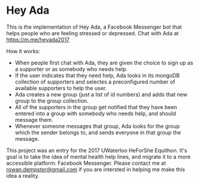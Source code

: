 # Hey Ada
This is the implementation of Hey Ada, a Facebook Messenger bot that helps people who are feeling stressed or depressed.
Chat with Ada at https://m.me/heyada2017

How it works:
- When people first chat with Ada, they are given the choice to sign up as a supporter or as somebody who needs help.
- If the user indicates that they need help, Ada looks in its mongoDB collection of supporters and selectes a preconfigured number of available supporters to help the user. 
- Ada creates a new group (just a list of id numbers) and adds that new group to the group collection.
- All of the supporters in the group get notified that they have been entered into a group with somebody who needs help, and should message them.
- Whenever someone messages that group, Ada looks for the group which the sender belongs to, and sends everyone in that group the message. 

This project was an entry for the 2017 UWaterloo HeForShe Equithon. It's goal is to take the idea of mental health help lines, and migrate it to a more accessible platform: Facebook Messenger.
Please contact me at rowan.dempster@gmail.com if you are intersted in helping me make this idea a reality. 

